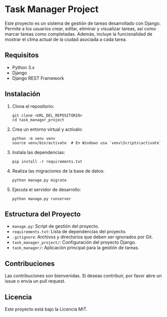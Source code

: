 # Task Manager Project

Este proyecto es un sistema de gestión de tareas desarrollado con Django. Permite a los usuarios crear, editar, eliminar y visualizar tareas, así como marcar tareas como completadas. Además, incluye la funcionalidad de mostrar el clima actual de la ciudad asociada a cada tarea.

## Requisitos

- Python 3.x
- Django
- Django REST Framework

## Instalación

1. Clona el repositorio:
   ```
   git clone <URL_DEL_REPOSITORIO>
   cd task_manager_project
   ```

2. Crea un entorno virtual y actívalo:
   ```
   python -m venv venv
   source venv/bin/activate  # En Windows usa `venv\Scripts\activate`
   ```

3. Instala las dependencias:
   ```
   pip install -r requirements.txt
   ```

4. Realiza las migraciones de la base de datos:
   ```
   python manage.py migrate
   ```

5. Ejecuta el servidor de desarrollo:
   ```
   python manage.py runserver
   ```

## Estructura del Proyecto

- `manage.py`: Script de gestión del proyecto.
- `requirements.txt`: Lista de dependencias del proyecto.
- `.gitignore`: Archivos y directorios que deben ser ignorados por Git.
- `task_manager_project/`: Configuración del proyecto Django.
- `task_manager/`: Aplicación principal para la gestión de tareas.

## Contribuciones

Las contribuciones son bienvenidas. Si deseas contribuir, por favor abre un issue o envía un pull request.

## Licencia

Este proyecto está bajo la Licencia MIT.